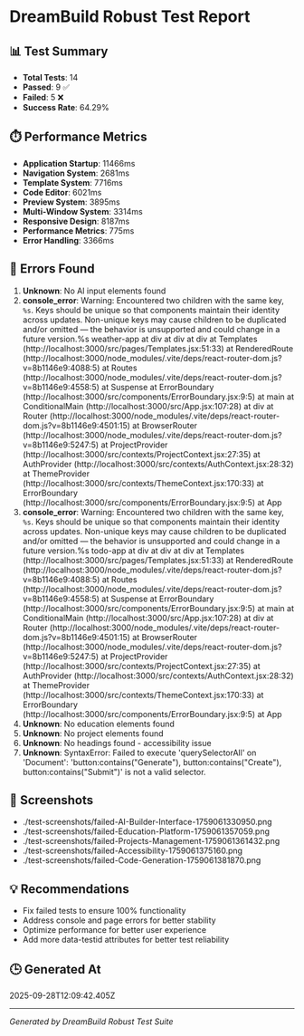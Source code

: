 # DreamBuild Robust Test Report

## 📊 Test Summary

- **Total Tests**: 14
- **Passed**: 9 ✅
- **Failed**: 5 ❌
- **Success Rate**: 64.29%

## ⏱️ Performance Metrics

- **Application Startup**: 11466ms
- **Navigation System**: 2681ms
- **Template System**: 7716ms
- **Code Editor**: 6021ms
- **Preview System**: 3895ms
- **Multi-Window System**: 3314ms
- **Responsive Design**: 8187ms
- **Performance Metrics**: 775ms
- **Error Handling**: 3366ms

## 🐛 Errors Found

1. **Unknown**: No AI input elements found
2. **console_error**: Warning: Encountered two children with the same key, `%s`. Keys should be unique so that components maintain their identity across updates. Non-unique keys may cause children to be duplicated and/or omitted — the behavior is unsupported and could change in a future version.%s weather-app 
    at div
    at div
    at div
    at Templates (http://localhost:3000/src/pages/Templates.jsx:51:33)
    at RenderedRoute (http://localhost:3000/node_modules/.vite/deps/react-router-dom.js?v=8b1146e9:4088:5)
    at Routes (http://localhost:3000/node_modules/.vite/deps/react-router-dom.js?v=8b1146e9:4558:5)
    at Suspense
    at ErrorBoundary (http://localhost:3000/src/components/ErrorBoundary.jsx:9:5)
    at main
    at ConditionalMain (http://localhost:3000/src/App.jsx:107:28)
    at div
    at Router (http://localhost:3000/node_modules/.vite/deps/react-router-dom.js?v=8b1146e9:4501:15)
    at BrowserRouter (http://localhost:3000/node_modules/.vite/deps/react-router-dom.js?v=8b1146e9:5247:5)
    at ProjectProvider (http://localhost:3000/src/contexts/ProjectContext.jsx:27:35)
    at AuthProvider (http://localhost:3000/src/contexts/AuthContext.jsx:28:32)
    at ThemeProvider (http://localhost:3000/src/contexts/ThemeContext.jsx:170:33)
    at ErrorBoundary (http://localhost:3000/src/components/ErrorBoundary.jsx:9:5)
    at App
3. **console_error**: Warning: Encountered two children with the same key, `%s`. Keys should be unique so that components maintain their identity across updates. Non-unique keys may cause children to be duplicated and/or omitted — the behavior is unsupported and could change in a future version.%s todo-app 
    at div
    at div
    at div
    at Templates (http://localhost:3000/src/pages/Templates.jsx:51:33)
    at RenderedRoute (http://localhost:3000/node_modules/.vite/deps/react-router-dom.js?v=8b1146e9:4088:5)
    at Routes (http://localhost:3000/node_modules/.vite/deps/react-router-dom.js?v=8b1146e9:4558:5)
    at Suspense
    at ErrorBoundary (http://localhost:3000/src/components/ErrorBoundary.jsx:9:5)
    at main
    at ConditionalMain (http://localhost:3000/src/App.jsx:107:28)
    at div
    at Router (http://localhost:3000/node_modules/.vite/deps/react-router-dom.js?v=8b1146e9:4501:15)
    at BrowserRouter (http://localhost:3000/node_modules/.vite/deps/react-router-dom.js?v=8b1146e9:5247:5)
    at ProjectProvider (http://localhost:3000/src/contexts/ProjectContext.jsx:27:35)
    at AuthProvider (http://localhost:3000/src/contexts/AuthContext.jsx:28:32)
    at ThemeProvider (http://localhost:3000/src/contexts/ThemeContext.jsx:170:33)
    at ErrorBoundary (http://localhost:3000/src/components/ErrorBoundary.jsx:9:5)
    at App
4. **Unknown**: No education elements found
5. **Unknown**: No project elements found
6. **Unknown**: No headings found - accessibility issue
7. **Unknown**: SyntaxError: Failed to execute 'querySelectorAll' on 'Document': 'button:contains("Generate"), button:contains("Create"), button:contains("Submit")' is not a valid selector.

## 📸 Screenshots

- ./test-screenshots/failed-AI-Builder-Interface-1759061330950.png
- ./test-screenshots/failed-Education-Platform-1759061357059.png
- ./test-screenshots/failed-Projects-Management-1759061361432.png
- ./test-screenshots/failed-Accessibility-1759061375160.png
- ./test-screenshots/failed-Code-Generation-1759061381870.png

## 💡 Recommendations

- Fix failed tests to ensure 100% functionality
- Address console and page errors for better stability
- Optimize performance for better user experience
- Add more data-testid attributes for better test reliability

## 🕒 Generated At

2025-09-28T12:09:42.405Z

---
*Generated by DreamBuild Robust Test Suite*
